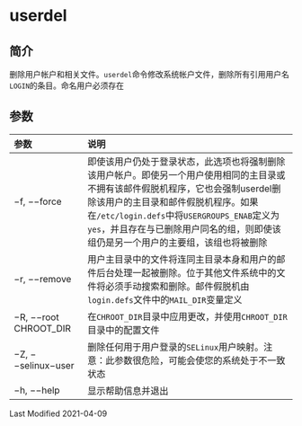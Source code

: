 # userdel

## 简介

删除用户帐户和相关文件。`userdel`命令修改系统帐户文件，删除所有引用用户名`LOGIN`的条目。命名用户必须存在

## 参数

参数 | 说明
:--- | :---
−f, −−force           | 即使该用户仍处于登录状态，此选项也将强制删除该用户帐户。即使另一个用户使用相同的主目录或不拥有该邮件假脱机程序，它也会强制userdel删除该用户的主目录和邮件假脱机程序。如果在`/etc/login.defs`中将`USERGROUPS_ENAB`定义为`yes`，并且存在与已删除用户同名的组，则即使该组仍是另一个用户的主要组，该组也将被删除
−r, −−remove          | 用户主目录中的文件将连同主目录本身和用户的邮件后台处理一起被删除。位于其他文件系统中的文件将必须手动搜索和删除。邮件假脱机由`login.defs`文件中的`MAIL_DIR`变量定义
−R, −−root CHROOT_DIR | 在`CHROOT_DIR`目录中应用更改，并使用`CHROOT_DIR`目录中的配置文件
−Z, −−selinux−user    | 删除任何用于用户登录的`SELinux`用户映射。注意：此参数很危险，可能会使您的系统处于不一致状态
−h, −−help            | 显示帮助信息并退出

Last Modified 2021-04-09
